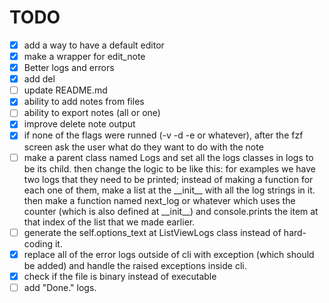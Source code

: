 # TODO
 - [x] add a way to have a default editor
 - [x] make a wrapper for edit_note
 - [x] Better logs and errors
 - [x] add del
 - [ ] update README.md
 - [x] ability to add notes from files
 - [ ] ability to export notes (all or one)
 - [x] improve delete note output
 - [x] if none of the flags were runned (-v -d -e or whatever), after the fzf screen ask the user what do they want to do with the note
 - [ ] make a parent class named Logs and set all the logs classes in logs to be its child. then change the logic to be like this:
    for examples we have two logs that they need to be printed; instead of making a function for each one of them,
    make a list at the \_\_init\_\_  with all the log strings in it. then make a function named next_log or whatever
    which uses the counter (which is also defined at \_\_init\_\_) and console.prints the item at that index of the list
    that we made earlier.
 - [ ] generate the self.options_text at ListViewLogs class instead of hard-coding it.
 - [x] replace all of the error logs outside of cli with exception (which should be added) and handle
       the raised exceptions inside cli.
 - [x] check if the file is binary instead of executable
 - [ ] add "Done." logs.
